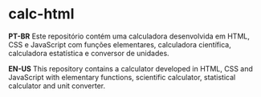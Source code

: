 # calc-html

**PT-BR**
Este repositório contém uma calculadora desenvolvida em HTML, CSS e JavaScript com funções elementares, calculadora científica, calculadora estatística e conversor de unidades.

**EN-US**
This repository contains a calculator developed in HTML, CSS and JavaScript with elementary functions, scientific calculator, statistical calculator and unit converter.
